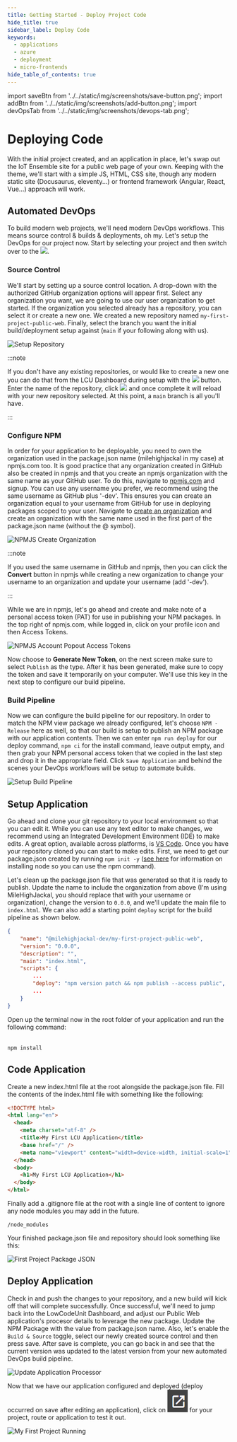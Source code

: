 ```yaml
---
title: Getting Started - Deploy Project Code
hide_title: true
sidebar_label: Deploy Code
keywords:
  - applications
  - azure
  - deployment
  - micro-frontends
hide_table_of_contents: true
---
```


import saveBtn from '../../static/img/screenshots/save-button.png';
import addBtn from '../../static/img/screenshots/add-button.png';
import devOpsTab from '../../static/img/screenshots/devops-tab.png';

# Deploying Code

With the initial project created, and an application in place, let's swap out the IoT Ensemble site for a public web page of your own. Keeping with the theme, we'll start with a simple JS, HTML, CSS site, though any modern static site (Docusaurus, eleventy...) or frontend framework (Angular, React, Vue...) approach will work.

## Automated DevOps

To build modern web projects, we'll need modern DevOps workflows. This means source control & builds & deployments, oh my. Let's setup the DevOps for our project now. Start by selecting your project and then switch over to the <img src={devOpsTab} class="text-image" />.

### Source Control

We'll start by setting up a source control location. A drop-down with the authorized GitHub organization options will appear first. Select any organization you want, we are going to use our user organization to get started. If the organization you selected already has a repository, you can select it or create a new one. We created a new repository named `my-first-project-public-web`. Finally, select the branch you want the initial build/deployment setup against (`main` if your following along with us).

![Setup Repository](/img/screenshots/setup-repository.png)

:::note

If you don't have any existing repositories, or would like to create a new one you can do that from the LCU Dashboard during setup with the <img src={addBtn} class="text-image" /> button. Enter the name of the repository, click <img src={saveBtn} class="text-image" /> and once complete it will reload with your new repository selected. At this point, a `main` branch is all you'll have.

:::

### Configure NPM

In order for your application to be deployable, you need to own the organization used in the package.json name (milehighjackal in my case) at npmjs.com too.  It is good practice that any organization created in GitHub also be created in npmjs and that you create an npmjs organization with the same name as your GitHub user.  To do this, navigate to [npmjs.com](npmjs.com) and signup.  You can use any username you prefer, we recommend using the same username as GitHub plus '-dev'.  This ensures you can create an organization equal to your username from GitHub for use in deploying packages scoped to your user.  Navigate to [create an organization](https://www.npmjs.com/org/create) and create an organization with the same name used in the first part of the package.json name (without the @ symbol).

![NPMJS Create Organization](/img/screenshots/npmjs-create-organization.png)

:::note

If you used the same username in GitHub and npmjs, then you can click the **Convert** button in npmjs while creating a new organization to change your username to an organization and update your username (add '-dev').

:::

While we are in npmjs, let's go ahead and create and make note of a personal access token (PAT) for use in publishing your NPM packages.  In the top right of npmjs.com, while logged in, click on your profile icon and then Access Tokens.

![NPMJS Account Popout Access Tokens](/img/screenshots/npmjs-account-popout-access-tokens.png)

Now choose to **Generate New Token**, on the next screen make sure to select `Publish` as the type.  After it has been generated, make sure to copy the token and save it temporarily on your computer.  We'll use this key in the next step to configure our build pipeline. 

<!-- TODO:  Move to its own article...  Working with organnizations...    
:::note

If you don't have any organizations to authorize, your default user based organization will be available or you can easily create your first GitHub organization [here](https://github.com/organizations/plan) (for no cost).  Choose the Free plan, give your organization a unique name, enter your contact email, choose who the organization belongs to and then click `next`.  You can optionally choose to add additional organization members or skip this step.  Submit the quick onboarding survey (it is not required, so you can just click submit), and your organization will be created.  Now restart the instructions on this page and an organization will show up for you to grant access to.

::: -->

### Build Pipeline

Now we can configure the build pipeline for our repository. In order to match the NPM view package we already configured, let's choose `NPM - Release` here as well, so that our build is setup to publish an NPM package with our application contents. Then we can enter `npm run deploy` for our deploy command, `npm ci` for the install command, leave output empty, and then grab your NPM personal access token that we copied in the last step and drop it in the appropriate field.  Click `Save Application` and behind the scenes your DevOps workflows will be setup to automate builds.

![Setup Build Pipeline](/img/screenshots/setup-build-pipeline.png)

## Setup Application

Go ahead and clone your git repository to your local environment so that you can edit it. While you can use any text editor to make changes, we recommend using an Integrated Development Environment (IDE) to make edits. A great option, available across platforms, is [VS Code](https://code.visualstudio.com/download). Once you have your repository cloned you can start to make edits. First, we need to get our package.json created by running `npm init -y` ([see here](/blog/node-blog) for information on installing node so you can use the npm command).

Let's clean up the package.json file that was generated so that it is ready to publish. Update the name to include the organization from above (I'm using MileHighJackal, you should replace that with your username or organization), change the version to `0.0.0`, and we'll update the main file to `index.html`.  We can also add a starting point `deploy` script for the build pipeline as shown below.

```json
{
    "name": "@milehighjackal-dev/my-first-project-public-web",
    "version": "0.0.0",
    "description": "",
    "main": "index.html",
    "scripts": {
        ...
        "deploy": "npm version patch && npm publish --access public",
        ...
    }
}
```

Open up the terminal now in the root folder of your application and run the following command:

```

npm install

```

## Code Application

Create a new index.html file at the root alongside the package.json file. Fill the contents of the index.html file with something like the following:

```html
<!DOCTYPE html>
<html lang="en">
  <head>
    <meta charset="utf-8" />
    <title>My First LCU Application</title>
    <base href="/" />
    <meta name="viewport" content="width=device-width, initial-scale=1" />
  </head>
  <body>
    <h1>My First LCU Application</h1>
  </body>
</html>
```

Finally add a .gitignore file at the root with a single line of content to ignore any node modules you may add in the future.

```console
/node_modules
```

Your finished package.json file and repository should look something like this:

![First Project Package JSON](/img/screenshots/first-project-package-json.png)

## Deploy Application

Check in and push the changes to your repository, and a new build will kick off that will complete successfully. Once successful, we'll need to jump back into the LowCodeUnit Dashboard, and adjust our Public Web application's procesor details to leverage the new package.  Update the NPM Package with the value from package.json name.  Also, let's enable the `Build & Source` toggle, select our newly created source control and then press save.  After save is complete, you can go back in and see that the current version was updated to the latest version from your new automated DevOps build pipeline.

![Update Application Processor](/img/screenshots/update-application-processor.png)

Now that we have our application configured and deployed (deploy occurred on save after editing an application), click on <img src="/static/img/screenshots/launch-button.png" class="text-image" /> for your project, route or application to test it out.

![My First Project Running](/img/screenshots/my-first-project-running.png)
